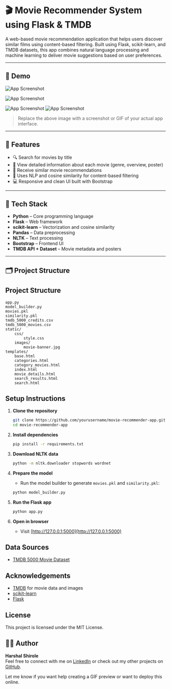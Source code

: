 # 🎬 Movie Recommender System using Flask & TMDB

A web-based movie recommendation application that helps users discover similar films using content-based filtering. Built using Flask, scikit-learn, and TMDB datasets, this app combines natural language processing and machine learning to deliver movie suggestions based on user preferences.

---

## 📸 Demo

![App Screenshot](static/images/Recommendation.jpg)

![App Screenshot](static/images/Dashboard.jpg)


![App Screenshot](static/images/inside_categories.jpg)
![App Screenshot](static/images/categories.jpg)

> Replace the above image with a screenshot or GIF of your actual app interface.

---

## 🚀 Features

- 🔍 Search for movies by title
- 📄 View detailed information about each movie (genre, overview, poster)
- 🎯 Receive similar movie recommendations
- 🤖 Uses NLP and cosine similarity for content-based filtering
- 💻 Responsive and clean UI built with Bootstrap

---

## 🧠 Tech Stack

- **Python** – Core programming language
- **Flask** – Web framework
- **scikit-learn** – Vectorization and cosine similarity
- **Pandas** – Data preprocessing
- **NLTK** – Text processing
- **Bootstrap** – Frontend UI
- **TMDB API + Dataset** – Movie metadata and posters

---

## 🗂️ Project Structure



## Project Structure

```
app.py
model_builder.py
movies.pkl
similarity.pkl
tmdb_5000_credits.csv
tmdb_5000_movies.csv
static/
    css/
        style.css
    images/
        movie-banner.jpg
templates/
    base.html
    categories.html
    category_movies.html
    index.html
    movie_details.html
    search_results.html
    search.html
```

## Setup Instructions

1. **Clone the repository**
    ```sh
    git clone https://github.com/yourusername/movie-recommender-app.git
    cd movie-recommender-app
    ```

2. **Install dependencies**
    ```sh
    pip install -r requirements.txt
    ```

3. **Download NLTK data**
    ```sh
    python -m nltk.downloader stopwords wordnet
    ```

4. **Prepare the model**
    - Run the model builder to generate `movies.pkl` and `similarity.pkl`:
    ```sh
    python model_builder.py
    ```

5. **Run the Flask app**
    ```sh
    python app.py
    ```

6. **Open in browser**
    - Visit [http://127.0.0.1:5000](http://127.0.0.1:5000)

## Data Sources

- [TMDB 5000 Movie Dataset](https://www.kaggle.com/datasets/tmdb/tmdb-movie-metadata)

## Acknowledgements

- [TMDB](https://www.themoviedb.org/) for movie data and images
- [scikit-learn](https://scikit-learn.org/)
- [Flask](https://flask.palletsprojects.com/)

## License

This project is licensed under the MIT License.




## 👨‍💻 Author

**Harshal Shirole**  
Feel free to connect with me on [LinkedIn](https://www.linkedin.com/in/harshal-shirole-742824278/) or check out my other projects on [GitHub](https://github.com/Harshal-2004).


Let me know if you want help creating a GIF preview or want to deploy this online.
